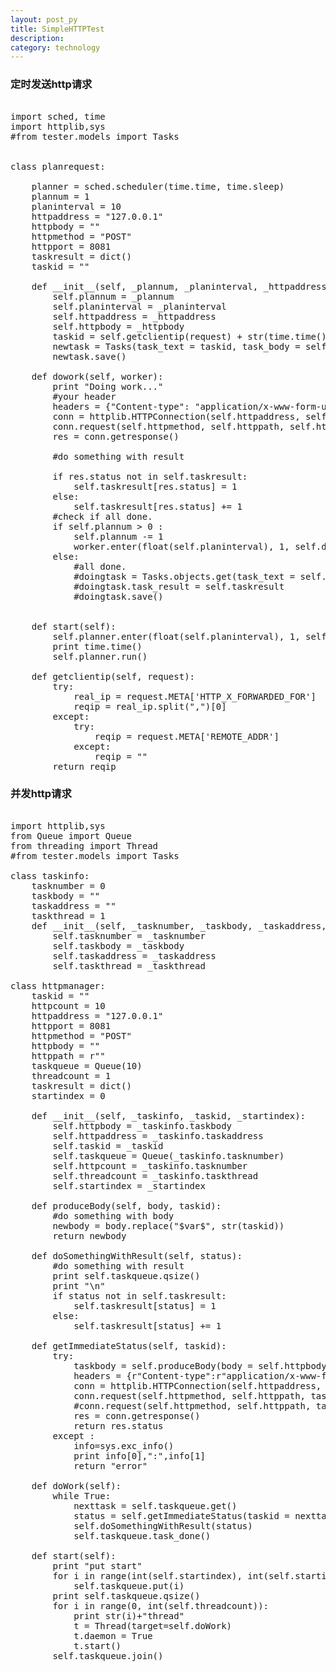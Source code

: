 ```yaml
---
layout: post_py
title: SimpleHTTPTest
description: 
category: technology
---
```


### 定时发送http请求

<pre class="brush: py">

import sched, time
import httplib,sys
#from tester.models import Tasks


class planrequest:

    planner = sched.scheduler(time.time, time.sleep)
    plannum = 1
    planinterval = 10
    httpaddress = "127.0.0.1"
    httpbody = ""
    httpmethod = "POST"
    httpport = 8081
    taskresult = dict()
    taskid = ""
    
    def __init__(self, _plannum, _planinterval, _httpaddress, _httpbody, request):
        self.plannum = _plannum
        self.planinterval = _planinterval
        self.httpaddress = _httpaddress
        self.httpbody = _httpbody
        taskid = self.getclientip(request) + str(time.time())
        newtask = Tasks(task_text = taskid, task_body = self.httpbody, task_type = "P")
        newtask.save()

    def dowork(self, worker): 
        print "Doing work..."
        #your header
        headers = {"Content-type": "application/x-www-form-urlencoded","Accept": "text/plain"}
        conn = httplib.HTTPConnection(self.httpaddress, self.httpport)           
        conn.request(self.httpmethod, self.httppath, self.httpbody, headers)
        res = conn.getresponse()
        
        #do something with result
        
        if res.status not in self.taskresult:
            self.taskresult[res.status] = 1
        else:
            self.taskresult[res.status] += 1
        #check if all done.
        if self.plannum > 0 :
            self.plannum -= 1
            worker.enter(float(self.planinterval), 1, self.dowork, (worker, ))
        else:
            #all done.
            #doingtask = Tasks.objects.get(task_text = self.taskid)
            #doingtask.task_result = self.taskresult
            #doingtask.save()
            
            
    def start(self):
        self.planner.enter(float(self.planinterval), 1, self.dowork, (self.planner, ))
        print time.time()
        self.planner.run()
    
    def getclientip(self, request):
        try:
            real_ip = request.META['HTTP_X_FORWARDED_FOR']
            reqip = real_ip.split(",")[0]
        except:
            try:
                reqip = request.META['REMOTE_ADDR']
            except:
                reqip = ""
        return reqip
</pre>

<!-- more -->

### 并发http请求

<pre class="brush: py">

import httplib,sys
from Queue import Queue
from threading import Thread
#from tester.models import Tasks

class taskinfo:
    tasknumber = 0
    taskbody = ""
    taskaddress = ""
    taskthread = 1
    def __init__(self, _tasknumber, _taskbody, _taskaddress, _taskthread = 1):
        self.tasknumber = _tasknumber
        self.taskbody = _taskbody
        self.taskaddress = _taskaddress
        self.taskthread = _taskthread
        
class httpmanager:
    taskid = ""
    httpcount = 10
    httpaddress = "127.0.0.1"
    httpport = 8081
    httpmethod = "POST"
    httpbody = ""
    httppath = r""
    taskqueue = Queue(10)
    threadcount = 1
    taskresult = dict()
    startindex = 0
    
    def __init__(self, _taskinfo, _taskid, _startindex):
        self.httpbody = _taskinfo.taskbody
        self.httpaddress = _taskinfo.taskaddress
        self.taskid = _taskid
        self.taskqueue = Queue(_taskinfo.tasknumber)
        self.httpcount = _taskinfo.tasknumber
        self.threadcount = _taskinfo.taskthread
        self.startindex = _startindex
    
    def produceBody(self, body, taskid):
        #do something with body
        newbody = body.replace("$var$", str(taskid))
        return newbody
    
    def doSomethingWithResult(self, status):
        #do something with result
        print self.taskqueue.qsize()
        print "\n"
        if status not in self.taskresult:
            self.taskresult[status] = 1
        else:
            self.taskresult[status] += 1
        
    def getImmediateStatus(self, taskid):
        try:
            taskbody = self.produceBody(body = self.httpbody, taskid = taskid)
            headers = {r"Content-type":r"application/x-www-form-urlencoded", r"Accept":r"text/plain"}
            conn = httplib.HTTPConnection(self.httpaddress, self.httpport)
            conn.request(self.httpmethod, self.httppath, taskbody, headers)
            #conn.request(self.httpmethod, self.httppath, taskbody)
            res = conn.getresponse()
            return res.status
        except :
            info=sys.exc_info()  
            print info[0],":",info[1]  
            return "error"
    
    def doWork(self):
        while True:
            nexttask = self.taskqueue.get()
            status = self.getImmediateStatus(taskid = nexttask)
            self.doSomethingWithResult(status)
            self.taskqueue.task_done()
    
    def start(self):
        print "put start"
        for i in range(int(self.startindex), int(self.startindex) + int(self.httpcount)):
            self.taskqueue.put(i)
        print self.taskqueue.qsize()   
        for i in range(0, int(self.threadcount)):
            print str(i)+"thread"
            t = Thread(target=self.doWork)
            t.daemon = True
            t.start()
        self.taskqueue.join()
        
</pre>
